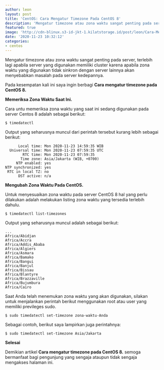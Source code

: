 ```yaml
---
author: leon
layout: post
title: 'CentOS: Cara Mengatur Timezone Pada CentOS 8'
description: 'Mengatur timezone atau zona waktu sangat penting pada server, terlebih lagi apabila server yang digunakan memiliki cluster karena apabila zona waktu yang digunakan tidak sinkron dengan server lainnya akan menyebabkan masalah pada server kedepannya'
featured: true
image: 'http://cdn-blinux.s3-id-jkt-1.kilatstorage.id/post/leon/Cara-Mengatur-Timezone-Pada-CentOS%208.png'
date: '2020-11-23 10:32:12'
categories:
- centos
---
```


Mengatur timezone atau zona waktu sangat penting pada server, terlebih lagi apabila server yang digunakan memiliki cluster karena apabila zona waktu yang digunakan tidak sinkron dengan server lainnya akan menyebabkan masalah pada server kedepannya.

Pada kesempatan kali ini saya ingin berbagi **Cara mengatur timezone pada CentOS 8.**

**Memeriksa Zona Waktu Saat Ini.**

Cara untu memeriksa zona waktu yang saat ini sedang digunakan pada server Centos 8 adalah sebagai berikut:

<!--kg-card-begin: markdown-->

    $ timedatectl

<!--kg-card-end: markdown-->

Output yang seharusnya muncul dari perintah tersebut kurang lebih sebagai berikut:

<!--kg-card-begin: markdown-->

          Local time: Mon 2020-11-23 14:59:35 WIB
      Universal time: Mon 2020-11-23 07:59:35 UTC
            RTC time: Mon 2020-11-23 07:59:35
           Time zone: Asia/Jakarta (WIB, +0700)
         NTP enabled: yes
    NTP synchronized: yes
     RTC in local TZ: no
          DST active: n/a

<!--kg-card-end: markdown-->

**Mengubah Zona Waktu Pada CentOS.**

Untuk menyesuaikan zona waktu pada server CentOS 8 hal yang perlu dilakukan adalah melakukan listing zona waktu yang tersedia terlebih dahulu.

<!--kg-card-begin: markdown-->

    $ timedatectl list-timezones

<!--kg-card-end: markdown-->

Output yang seharusnya muncul adalah sebagai berikut:

<!--kg-card-begin: markdown-->

    ...
    Africa/Abidjan
    Africa/Accra
    Africa/Addis_Ababa
    Africa/Algiers
    Africa/Asmara
    Africa/Bamako
    Africa/Bangui
    Africa/Banjul
    Africa/Bissau
    Africa/Blantyre
    Africa/Brazzaville
    Africa/Bujumbura
    Africa/Cairo

<!--kg-card-end: markdown-->

Saat Anda telah menemukan zona waktu yang akan digunakan, silakan untuk menjalankan perintah berikut menggunakan root atau user yang memiliki previleges sudo.

<!--kg-card-begin: html--><script async src="https://pagead2.googlesyndication.com/pagead/js/adsbygoogle.js"></script><ins class="adsbygoogle" style="display:block; text-align:center;" data-ad-layout="in-article" data-ad-format="fluid" data-ad-client="ca-pub-1515372853161377" data-ad-slot="4684565489"></ins><script>
     (adsbygoogle = window.adsbygoogle || []).push({});
</script><!--kg-card-end: html--><!--kg-card-begin: markdown-->

    $ sudo timedatectl set-timezone zona-waktu-Anda

<!--kg-card-end: markdown-->

Sebagai contoh, berikut saya lampirkan juga perintahnya:

<!--kg-card-begin: markdown-->

    $ sudo timedatectl set-timezone Asia/Jakarta

<!--kg-card-end: markdown-->

**Selesai**

Demikian artikel **Cara mengatur timezone pada CentOS 8.** semoga bermanfaat bagi pengunjung yang sengaja ataupun tidak sengaja mengakses halaman ini.


